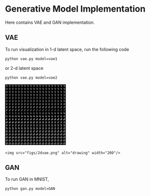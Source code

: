 # Generative Model Implementation

Here contains VAE and GAN implementation.

## VAE

To run visualization in 1-d latent space, run the following code

```bash
python vae.py model=vae1
```

or 2-d latent space

```bash
python vae.py model=vae2
```


<img src="figs/1dvae.png" alt="drawing" width="200"/>


```
<img src="figs/2dvae.png" alt="drawing" width="200"/>
```


## GAN

To run GAN in MNIST,

```bash
python gan.py model=GAN
```
